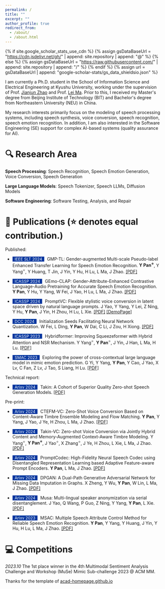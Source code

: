 ```yaml
---
permalink: /
title: ""
excerpt: ""
author_profile: true
redirect_from: 
  - /about/
  - /about.html
---
```


{% if site.google_scholar_stats_use_cdn %}
{% assign gsDataBaseUrl = "https://cdn.jsdelivr.net/gh/" | append: site.repository | append: "@" %}
{% else %}
{% assign gsDataBaseUrl = "https://raw.githubusercontent.com/" | append: site.repository | append: "/" %}
{% endif %}
{% assign url = gsDataBaseUrl | append: "google-scholar-stats/gs_data_shieldsio.json" %}

<span class='anchor' id='about-me'></span>

<!-- Yu Pan -->
I am currently a Ph.D. student in the School of Information Science and Electrical Engineering at Kyushu University, working under the supervision of Prof. [Jianjun Zhao](https://stap.ait.kyushu-u.ac.jp/~zhao/index.html) and Prof. [Lei Ma](https://www.malei.org/). Prior to this, I received my Master's degree from Beijing Institute of Technology (BIT) and Bachelor's degree from Northeastern University (NEU) in China.


My research interests primarily focus on the modeling of speech processing systems, including speech synthesis, voice conversion, speech recognition, speech emotion recognition. In addition, I am also interested in the Software Engineering (SE) support for complex AI-based systems (quality assurance for AI).


# 🔍 Research Area
**Speech Processing**: Speech Recognition, Speech Emotion Generation, Voice Conversion, Speech Generation

**Large Language Models**: Speech Tokenizer, Speech LLMs, Diffusion Models

**Software Engineering**: Software Testing, Analysis, and Repair



# 📝 Publications (⭐ denotes equal contribution.)

<!-- <div class='paper-box'><div class='paper-box-image'><div><div class="badge">CVPR 2016</div><img src='images/500x300.png' alt="sym" width="100%"></div></div>
<div class='paper-box-text' markdown="1">

[Deep Residual Learning for Image Recognition](https://openaccess.thecvf.com/content_cvpr_2016/papers/He_Deep_Residual_Learning_CVPR_2016_paper.pdf)

**Kaiming He**, Xiangyu Zhang, Shaoqing Ren, Jian Sun

[**Project**](https://scholar.google.com/citations?view_op=view_citation&hl=zh-CN&user=DhtAFkwAAAAJ&citation_for_view=DhtAFkwAAAAJ:ALROH1vI_8AC) <strong><span class='show_paper_citations' data='DhtAFkwAAAAJ:ALROH1vI_8AC'></span></strong>
- Lorem ipsum dolor sit amet, consectetur adipiscing elit. Vivamus ornare aliquet ipsum, ac tempus justo dapibus sit amet. 
</div>
</div> -->



Published:
- <span style="display:inline-block; background-color:#00369F; color:#fff; padding:0px 7px; margin-right:5px; font-size:13px;">IEEE SLT 2024</span> GMP-TL: Gender-augmented Multi-scale Pseudo-label Enhanced Transfer Learning for Speech Emotion Recognition. **Y Pan<sup>⭐</sup>**, Y Yang<sup>⭐</sup>, Y Huang, T Jin, J Yin, Y Hu, H Lu, L Ma, J Zhao. [[PDF]](https://arxiv.org/abs/2405.02151) 

- <span style="display:inline-block; background-color:#00369F; color:#fff; padding:0px 7px; margin-right:5px; font-size:13px;">ICASSP 2024</span> GEmo-CLAP: Gender-Attribute-Enhanced Contrastive Language-Audio Pretraining for Accurate Speech Emotion Recognition. **Y Pan**, Y Hu, Y Yang, W Fei, J Yao, H Lu, L Ma, J Zhao. [[PDF]](https://arxiv.org/pdf/2306.07848) 

- <span style="display:inline-block; background-color:#00369F; color:#fff; padding:0px 7px; margin-right:5px; font-size:13px;">ICASSP 2024</span> PromptVC: Flexible stylistic voice conversion in latent space driven by natural language prompts. J Yao, Y Yang, Y Lei, Z Ning, Y Hu, **Y Pan**, J Yin, H Zhou, H Lu, L Xie. [[PDF]](https://arxiv.org/pdf/2309.09262)  [[DemoPage]](https://yaoxunji.github.io/prompt_vc/)

- <span style="display:inline-block; background-color:#00369F; color:#fff; padding:0px 7px; margin-right:5px; font-size:13px;">DCC 2024</span> Initialization Seeds Facilitating Neural Network Quantization. W Fei, L Ding, **Y Pan**, W Dai, C Li, J Zou, H Xiong. [[PDF]](https://ieeexplore.ieee.org/abstract/document/10533810)

- <span style="display:inline-block; background-color:#00369F; color:#fff; padding:0px 7px; margin-right:5px; font-size:13px;">ICASSP 2023</span> Hybridformer: Improving Squeezeformer with Hybrid Attention and NSR Mechanism. Y Yang<sup>⭐</sup>, **Y Pan**<sup>⭐</sup>, J Yin, J Han, L Ma, H Lu. [[PDF]](https://ieeexplore.ieee.org/abstract/document/10096467)

- <span style="display:inline-block; background-color:#00369F; color:#fff; padding:0px 7px; margin-right:5px; font-size:13px;">SMAC 2023</span> Exploring the power of cross-contextual large language model in mimic emotion prediction. G Yi, Y Yang, **Y Pan**, Y Cao, J Yao, X Lv, C Fan, Z Lv, J Tao, S Liang, H Lu. [[PDF]](https://dl.acm.org/doi/10.1145/3606039.3613109) 



Technical report:
- <span style="display:inline-block; background-color:#00369F; color:#fff; padding:0px 7px; margin-right:5px; font-size:13px;">Arixv 2024</span> 
Takin: A Cohort of Superior Quality Zero-shot Speech Generation Models. [[PDF]](https://arxiv.org/pdf/2409.12139)


Pre-print:
- <span style="display:inline-block; background-color:#00369F; color:#fff; padding:0px 7px; margin-right:5px; font-size:13px;">Arixv 2024</span> CTEFM-VC: Zero-Shot Voice Conversion Based on Content-Aware Timbre Ensemble Modeling and Flow Matching. **Y Pan**, Y Yang, J Yao, J Ye, H Zhou, L Ma, J Zhao. [[PDF]](https://arxiv.org/pdf/2411.02026)

- <span style="display:inline-block; background-color:#00369F; color:#fff; padding:0px 7px; margin-right:5px; font-size:13px;">Arixv 2024</span> 
Takin-VC: Zero-shot Voice Conversion via Jointly Hybrid Content and Memory-Augmented Context-Aware Timbre Modeling. Y Yang<sup>⭐</sup>, **Y Pan<sup>⭐</sup>**, J Yao<sup>⭐</sup>, X Zhang<sup>⭐</sup>, J Ye, H Zhou, L Xie, L Ma, J Zhao. [[PDF]](https://arxiv.org/pdf/2410.01350)

- <span style="display:inline-block; background-color:#00369F; color:#fff; padding:0px 7px; margin-right:5px; font-size:13px;">Arixv 2024</span> 
PromptCodec: High-Fidelity Neural Speech Codec using Disentangled Representation Learning based Adaptive Feature-aware Prompt Encoders. **Y Pan**, L Ma, J Zhao. [[PDF]](https://arxiv.org/pdf/2404.02702)

- <span style="display:inline-block; background-color:#00369F; color:#fff; padding:0px 7px; margin-right:5px; font-size:13px;">Arixv 2024</span> 
DPGAN: A Dual-Path Generative Adversarial Network for Missing Data Imputation in Graphs. X Zheng, Y Wu, **Y Pan**, W Lin, L Ma, J Zhao. [[PDF]](https://arxiv.org/pdf/2404.17164)

- <span style="display:inline-block; background-color:#00369F; color:#fff; padding:0px 7px; margin-right:5px; font-size:13px;">Arixv 2024</span> 
Musa: Multi-lingual speaker anonymization via serial disentanglement. J Yao, Q Wang, P Guo, Z Ning, Y Yang, **Y Pan**, L Xie. [[PDF]](https://arxiv.org/pdf/2407.11629)

- <span style="display:inline-block; background-color:#00369F; color:#fff; padding:0px 7px; margin-right:5px; font-size:13px;">Arixv 2023</span> 
MSAC: Multiple Speech Attribute Control Method for Reliable Speech Emotion Recognition. **Y Pan**, Y Yang, Y Huang, J Yin, Y Hu, H Lu, L Ma, J Zhao. [[PDF]](https://arxiv.org/pdf/2308.04025)



<!--
# 💻 Internships
- *2022.12 - *, Everest Team - Ximalaya, China.
-->

# 💻 Competitions
*2023.10* The 1st place winner in the 4th Multimodal Sentiment Analysis Challenge and Workshop (MuSe) Mimic Sub-challenge 2023 @ ACM MM. 



Thanks for the template of [acad-homepage.github.io](https://github.com/RayeRen/acad-homepage.github.io)

<script type="text/javascript" id="clustrmaps" src="//clustrmaps.com/map_v2.js?d=m3bxB5AtfyzWsAE07t3xgXcTY-tytE-8I-82gax8q4Y&cl=ffffff&w=a"></script>

